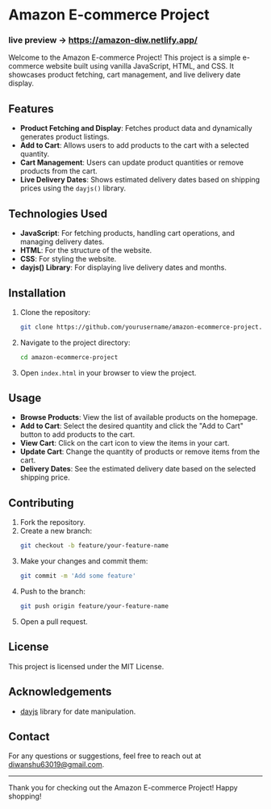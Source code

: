 # Amazon E-commerce Project
### live preview -> https://amazon-diw.netlify.app/
Welcome to the Amazon E-commerce Project! This project is a simple e-commerce website built using vanilla JavaScript, HTML, and CSS. It showcases product fetching, cart management, and live delivery date display.

## Features

- **Product Fetching and Display**: Fetches product data and dynamically generates product listings.
- **Add to Cart**: Allows users to add products to the cart with a selected quantity.
- **Cart Management**: Users can update product quantities or remove products from the cart.
- **Live Delivery Dates**: Shows estimated delivery dates based on shipping prices using the `dayjs()` library.

## Technologies Used

- **JavaScript**: For fetching products, handling cart operations, and managing delivery dates.
- **HTML**: For the structure of the website.
- **CSS**: For styling the website.
- **dayjs() Library**: For displaying live delivery dates and months.

## Installation

1. Clone the repository:
    ```bash
    git clone https://github.com/yourusername/amazon-ecommerce-project.git
    ```

2. Navigate to the project directory:
    ```bash
    cd amazon-ecommerce-project
    ```

3. Open `index.html` in your browser to view the project.

## Usage

- **Browse Products**: View the list of available products on the homepage.
- **Add to Cart**: Select the desired quantity and click the "Add to Cart" button to add products to the cart.
- **View Cart**: Click on the cart icon to view the items in your cart.
- **Update Cart**: Change the quantity of products or remove items from the cart.
- **Delivery Dates**: See the estimated delivery date based on the selected shipping price.

## Contributing

1. Fork the repository.
2. Create a new branch:
    ```bash
    git checkout -b feature/your-feature-name
    ```
3. Make your changes and commit them:
    ```bash
    git commit -m 'Add some feature'
    ```
4. Push to the branch:
    ```bash
    git push origin feature/your-feature-name
    ```
5. Open a pull request.

## License

This project is licensed under the MIT License.

## Acknowledgements

- [dayjs](https://day.js.org/) library for date manipulation.

## Contact

For any questions or suggestions, feel free to reach out at [diwanshu63019@gmail.com](mailto:diwanshu63019@gmail.com).

---

Thank you for checking out the Amazon E-commerce Project! Happy shopping!
